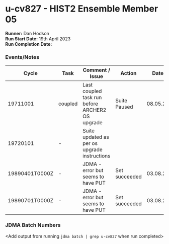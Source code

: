 # u-cv827 - HIST2 Ensemble Member 05

**Runner:**  Dan Hodson  
**Run Start Date:**  19th April 2023  
**Run Completion Date:**

### Events/Notes

| Cycle | Task | Comment / Issue | Action | Date |
| ---   | ---  | ---             | ---    | ---- |
| 19711001|  coupled   |    Last coupled task run before ARCHER2 OS upgrade    |  Suite Paused     | 08.05.23  |
| 19720101| - |Suite updated as per os upgrade instructions| | |
| 19890401T0000Z| - |	  	JDMA - error but seems to have PUT| 	Set succeeded | 03.08.23|
| 19890701T0000Z| - |	  	JDMA - error but seems to have PUT| 	Set succeeded | 03.08.23|


### JDMA Batch Numbers

<Add output from running `jdma batch | grep u-cv827` when run completed>
